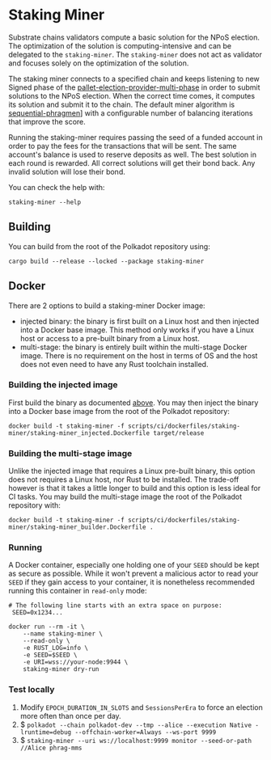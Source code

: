# Staking Miner

Substrate chains validators compute a basic solution for the NPoS election. The optimization of the solution is computing-intensive and can be delegated to the `staking-miner`. The `staking-miner` does not act as validator and focuses solely on the optimization of the solution.

The staking miner connects to a specified chain and keeps listening to new Signed phase of the [pallet-election-provider-multi-phase](https://crates.parity.io/pallet_election_provider_multi_phase/index.html) in order to submit solutions to the NPoS election. When the correct time comes, it computes its solution and submit it to the chain.
The default miner algorithm is [sequential-phragmen](https://crates.parity.io/sp_npos_elections/phragmen/fn.seq_phragmen_core.html)] with a configurable number of balancing iterations that improve the score.

Running the staking-miner requires passing the seed of a funded account in order to pay the fees for the transactions that will be sent. The same account's balance is used to reserve deposits as well. The best solution in each round is rewarded. All correct solutions will get their bond back. Any invalid solution will lose their bond.

You can check the help with:
```
staking-miner --help
```

## Building

You can build from the root of the Polkadot repository using:
```
cargo build --release --locked --package staking-miner
```

## Docker

There are 2 options to build a staking-miner Docker image:
- injected binary: the binary is first built on a Linux host and then injected into a Docker base image. This method only works if you have a Linux host or access to a pre-built binary from a Linux host.
- multi-stage: the binary is entirely built within the multi-stage Docker image. There is no requirement on the host in terms of OS and the host does not even need to have any Rust toolchain installed.

### Building the injected image

First build the binary as documented [above](#building).
You may then inject the binary into a Docker base image from the root of the Polkadot repository:
```
docker build -t staking-miner -f scripts/ci/dockerfiles/staking-miner/staking-miner_injected.Dockerfile target/release
```

### Building the multi-stage image

Unlike the injected image that requires a Linux pre-built binary, this option does not requires a Linux host, nor Rust to be installed.
The trade-off however is that it takes a little longer to build and this option is less ideal for CI tasks.
You may build the multi-stage image the root of the Polkadot repository with:
```
docker build -t staking-miner -f scripts/ci/dockerfiles/staking-miner/staking-miner_builder.Dockerfile .
```

### Running

A Docker container, especially one holding one of your `SEED` should be kept as secure as possible.
While it won't prevent a malicious actor to read your `SEED` if they gain access to your container, it is nonetheless recommended running this container in `read-only` mode:

```
# The following line starts with an extra space on purpose:
 SEED=0x1234...

docker run --rm -it \
    --name staking-miner \
    --read-only \
    -e RUST_LOG=info \
    -e SEED=$SEED \
    -e URI=wss://your-node:9944 \
    staking-miner dry-run
```

### Test locally

1. Modify `EPOCH_DURATION_IN_SLOTS` and `SessionsPerEra` to force an election
   more often than once per day.
2. $ `polkadot --chain polkadot-dev --tmp --alice --execution Native -lruntime=debug --offchain-worker=Always --ws-port 9999`
3. $ `staking-miner --uri ws://localhost:9999 monitor --seed-or-path //Alice phrag-mms`
